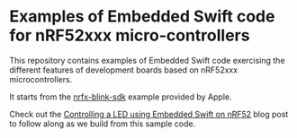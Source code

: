 # Examples of Embedded Swift code for nRF52xxx micro-controllers

This repository contains examples of Embedded Swift code exercising the different features of development boards based on nRF52xxx microcontrollers.

It starts from the [nrfx-blink-sdk](https://github.com/apple/swift-embedded-examples/tree/main/nrfx-blink-sdk) example provided by Apple.

Check out the [Controlling a LED using Embedded Swift on nRF52](https://www.ericbariaux.com/posts/led_embedded_swift_nrf52/) blog post to follow along as we build from this sample code.